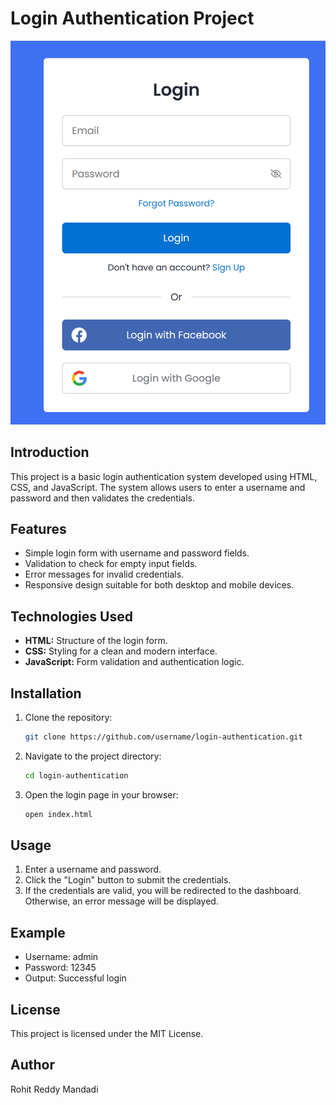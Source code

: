 # Login Authentication Project

![image alt](https://github.com/Mandadi2002/OIBSIP/blob/4a0b9e72b15c459cf644c7e0c94978e53f027529/Level-2/Task-4%20Login%20Authentication/Screenshot%202025-03-30%20084636.png)

## Introduction
This project is a basic login authentication system developed using HTML, CSS, and JavaScript. The system allows users to enter a username and password and then validates the credentials.

## Features
- Simple login form with username and password fields.
- Validation to check for empty input fields.
- Error messages for invalid credentials.
- Responsive design suitable for both desktop and mobile devices.

## Technologies Used
- **HTML:** Structure of the login form.
- **CSS:** Styling for a clean and modern interface.
- **JavaScript:** Form validation and authentication logic.

## Installation
1. Clone the repository:
   ```bash
   git clone https://github.com/username/login-authentication.git
   ```
2. Navigate to the project directory:
   ```bash
   cd login-authentication
   ```
3. Open the login page in your browser:
   ```bash
   open index.html
   ```

## Usage
1. Enter a username and password.
2. Click the "Login" button to submit the credentials.
3. If the credentials are valid, you will be redirected to the dashboard. Otherwise, an error message will be displayed.

## Example
- Username: admin
- Password: 12345
- Output: Successful login

## License
This project is licensed under the MIT License.

## Author
Rohit Reddy Mandadi

